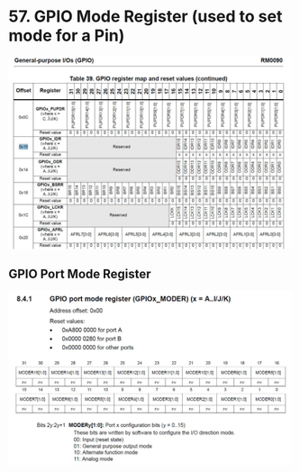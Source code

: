 # 57. GPIO Mode Register (used to set mode for a Pin)



![01](https://github.com/knightsummon/Mastering-Microcontroller-and-Embedded-Driver-Development/blob/main/15.%20GPIO%20Programming%20Structure%20and%20Register/57.%20GPIO%20Mode%20Register%20(used%20to%20set%20mode%20for%20a%20Pin).assets/01.jpg)

## GPIO Port Mode Register

![02](https://github.com/knightsummon/Mastering-Microcontroller-and-Embedded-Driver-Development/blob/main/15.%20GPIO%20Programming%20Structure%20and%20Register/57.%20GPIO%20Mode%20Register%20(used%20to%20set%20mode%20for%20a%20Pin).assets/02.jpg)
